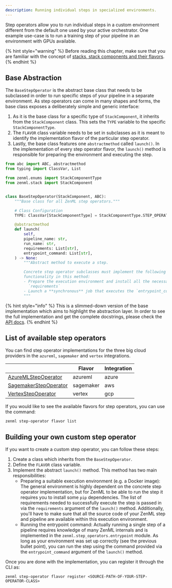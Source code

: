 ```yaml
---
description: Running individual steps in specialized environments.
---
```


Step operators allow you to run individual steps in a custom environment
different from the default one used by your active orchestrator. One example
use-case is to run a training step of your pipeline in an environment with GPUs
available.

{% hint style="warning" %}
Before reading this chapter, make sure that you are familiar with the 
concept of [stacks, stack components and their flavors](../advanced-guide/stacks-components-flavors.md).  
{% endhint %}

## Base Abstraction

The `BaseStepOperator` is the abstract base class that needs to be subclassed 
in order to run specific steps of your pipeline in a separate environment. As 
step operators can come in many shapes and forms, the base class exposes a 
deliberately simple and generic interface:

1. As it is the base class for a specific type of `StackComponent`,
   it inherits from the `StackComponent` class. This sets the `TYPE`
   variable to the specific `StackComponentType`.
2. The `FLAVOR` class variable needs to be set in subclasses as it
   is meant to identify the implementation flavor of the particular
   step operator.
3. Lastly, the base class features one `abstractmethod` called `launch()`. In 
   the implementation of every step operator flavor, the `launch()` method is 
   responsible for preparing the environment and executing the step.

```python
from abc import ABC, abstractmethod
from typing import ClassVar, List

from zenml.enums import StackComponentType
from zenml.stack import StackComponent


class BaseStepOperator(StackComponent, ABC):
    """Base class for all ZenML step operators."""

    # Class Configuration
    TYPE: ClassVar[StackComponentType] = StackComponentType.STEP_OPERATOR

    @abstractmethod
    def launch(
        self,
        pipeline_name: str,
        run_name: str,
        requirements: List[str],
        entrypoint_command: List[str],
    ) -> None:
        """Abstract method to execute a step.

        Concrete step operator subclasses must implement the following
        functionality in this method:
        - Prepare the execution environment and install all the necessary
          `requirements`
        - Launch a **synchronous** job that executes the `entrypoint_command`
        """
```

{% hint style="info" %}
This is a slimmed-down version of the base implementation which aims to 
highlight the abstraction layer. In order to see the full implementation 
and get the complete docstrings, please check the [API docs](https://apidocs.zenml.io/0.7.3/api_docs/step_operators/#zenml.step_operators.base_step_operator.BaseStepOperator).
{% endhint %}

## List of available step operators

You can find step operator implementations for the three big cloud providers in 
the `azureml`, `sagemaker` and `vertex` integrations.

|                                                                                                                                                                     | Flavor    | Integration |
|---------------------------------------------------------------------------------------------------------------------------------------------------------------------|-----------|-------------|
| [AzureMLStepOperator](https://apidocs.zenml.io/latest/api_docs/integrations/#zenml.integrations.azure.step_operators.azureml_step_operator.AzureMLStepOperator)     | azureml   | azure       |
| [SagemakerStepOperator](https://apidocs.zenml.io/latest/api_docs/integrations/#zenml.integrations.aws.step_operators.sagemaker_step_operator.SagemakerStepOperator) | sagemaker | aws         |
| [VertexStepOperator](https://apidocs.zenml.io/latest/api_docs/integrations/#zenml.integrations.gcp.step_operators.vertex_step_operator.VertexStepOperator)          | vertex    | gcp         |

If you would like to see the available flavors for step operators, you can 
use the command:

```shell
zenml step-operator flavor list
```

## Building your own custom step operator

If you want to create a custom step operator, you can follow these steps:

1. Create a class which inherits from the `BaseStepOperator`.
2. Define the `FLAVOR` class variable.
3. Implement the abstract `launch()` method. This method has two main 
   responsibilities:
      * Preparing a suitable execution environment (e.g. a Docker image): The 
   general environment is highly dependent on the concrete step operator 
   implementation, but for ZenML to be able to run the step it requires you to 
   install some `pip` dependencies. The list of requirements needed to 
   successfully execute the step is passed in via the `requirements` argument of 
   the `launch()` method. Additionally, you'll have to make sure that all the 
   source code of your ZenML step and pipeline are available within this 
   execution environment.
      * Running the entrypoint command: Actually running a single step of a 
   pipeline requires knowledge of many ZenML internals and is implemented in 
   the `zenml.step_operators.entrypoint` module. As long as your environment 
   was set up correctly (see the previous bullet point), you can run the step 
   using the command provided via the `entrypoint_command` argument of the 
   `launch()` method.

Once you are done with the implementation, you can register it through the CLI 
as:

```shell
zenml step-operator flavor register <SOURCE-PATH-OF-YOUR-STEP-OPERATOR-CLASS>
```
